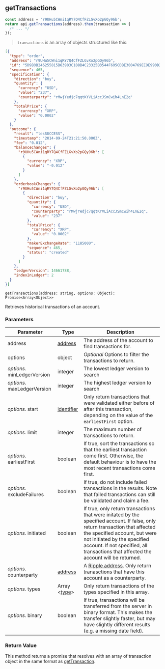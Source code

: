 ## getTransactions

```javascript
const address = 'r9UHu5CWni1qRY7Q4CfFZLGvXo2pGQy96b';
return api.getTransactions(address).then(transaction => {
  /* ... */
});
```

> `transactions` is an array of objects structured like this:

```json
[{
  "type": "order",
  "address": "r9UHu5CWni1qRY7Q4CfFZLGvXo2pGQy96b",
  "id": "5D9B0B246255815B63983C188B4C23325B3544F605CDBE3004769EE9E990D2F2",
  "sequence": 465,
  "specification": {
    "direction": "buy",
    "quantity": {
      "currency": "USD",
      "value": "237",
      "counterparty": "rMwjYedjc7qqtKYVLiAccJSmCwih4LnE2q"
    },
    "totalPrice": {
      "currency": "XRP",
      "value": "0.0002"
    }
  },
  "outcome": {
    "result": "tesSUCCESS",
    "timestamp": "2014-09-24T21:21:50.000Z",
    "fee": "0.012",
    "balanceChanges": {
      "r9UHu5CWni1qRY7Q4CfFZLGvXo2pGQy96b": [
        {
          "currency": "XRP",
          "value": "-0.012"
        }
      ]
    },
    "orderbookChanges": {
      "r9UHu5CWni1qRY7Q4CfFZLGvXo2pGQy96b": [
        {
          "direction": "buy",
          "quantity": {
            "currency": "USD",
            "counterparty": "rMwjYedjc7qqtKYVLiAccJSmCwih4LnE2q",
            "value": "237"
          },
          "totalPrice": {
            "currency": "XRP",
            "value": "0.0002"
          },
          "makerExchangeRate": "1185000",
          "sequence": 465,
          "status": "created"
        }
      ]
    },
    "ledgerVersion": 14661788,
    "indexInLedger": 2
  }
}]
```

`getTransactions(address: string, options: Object): Promise<Array<Object>>`

Retrieves historical transactions of an account.

### Parameters

Parameter | Type | Description
--------- | ---- | -----------
address | [address](#ripple-address) | The address of the account to find transactions for.
options | object | *Optional* Options to filter the transactions to return.
*options.* minLedgerVersion | integer | The lowest ledger version to search
*options.* maxLedgerVersion | integer | The highest ledger version to search
*options.* start | [identifier](#transaction-identifier) | Only return transactions that were validated either before of after this transaction, depending on the value of the `earliestFirst` option.
*options.* limit | integer | The maximum number of transactions to return.
*options.* earliestFirst | boolean | If true, sort the transactions so that the earliest transaction come first. Otherwise, the default behaviour is to have the most recent transactions come first.
*options.* excludeFailures | boolean | If true, do not include failed transactions in the results. Note that failed transactions can still be validated and claim a fee.
*options.* initiated | boolean | If true, only return transactions that were initated by the specified account. If false, only return transaction that affected the specified account, but were not initiated by the specified account. If not specified, all transactions that affected the account will be returned.
*options.* counterparty | [address](#ripple-address) | A [Ripple address](#ripple-address). Only return tranasctions that have this account as a counterparty.
*options.* types | Array \<[type](#transaction-types)\> | Only return transactions of the types specified in this array.
*options.* binary | boolean | If true, transactions will be transferred from the server in binary format. This makes the transfer slightly faster, but may have slightly different results (e.g. a missing date field).

### Return Value

This method returns a promise that resolves with an array of transaction object in the same format as [getTransaction](#gettransaction).
